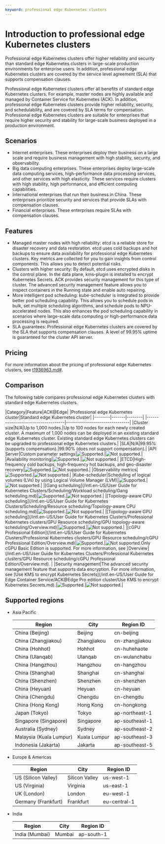 ```yaml
---
keyword: professional edge Kubernetes clusters
---
```


# Introduction to professional edge Kubernetes clusters

Professional edge Kubernetes clusters offer higher reliability and security than standard edge Kubernetes clusters in large-scale production environments for enterprise users. In addition, professional edge Kubernetes clusters are covered by the service level agreement \(SLA\) that supports compensation clauses.

Professional edge Kubernetes clusters offer all benefits of standard edge Kubernetes clusters. For example, master nodes are highly available and managed by Container Service for Kubernetes \(ACK\). In addition, professional edge Kubernetes clusters provide higher reliability, security, and schedulability, and are covered by SLA terms for compensation. Professional edge Kubernetes clusters are suitable for enterprises that require higher security and stability for large-scale business deployed in a production environment.

## Scenarios

-   Internet enterprises. These enterprises deploy their business on a large scale and require business management with high stability, security, and observability.
-   Big data computing enterprises. These enterprises deploy large-scale data computing services, high-performance data processing services, and other services with high elasticity. These services require clusters with high stability, high performance, and efficient computing capabilities.
-   International enterprises that run their business in China. These enterprises prioritize security and services that provide SLAs with compensation clauses.
-   Financial enterprises. These enterprises require SLAs with compensation clauses.

## Features

-   Managed master nodes with high reliability: etcd is a reliable store for disaster recovery and data restoration. etcd uses cold backups and hot backups to ensure data availability for professional edge Kubernetes clusters. Key metrics are collected for you to gain insights from control components. This allows you to detect potential risks.
-   Clusters with higher security: By default, etcd uses encrypted disks in the control plane. In the data plane, kms-plugin is installed to encrypt Kubernetes Secrets. ACK provides security management for this type of cluster. The advanced security management feature allows you to inspect containers in the Running state and enable auto repairing.
-   More intelligent pod scheduling: kube-scheduler is integrated to provide better pod scheduling capability. This allows you to schedule pods in bulk, set multiple scheduling algorithms, and schedule pods to NPU-accelerated nodes. This also enhances the pod scheduling capability in scenarios where large-scale data computing or high-performance data processing is required.
-   SLA guarantees: Professional edge Kubernetes clusters are covered by the SLA that supports compensation clauses. A level of 99.95% uptime is guaranteed for the cluster API server.

## Pricing

For more information about the pricing of professional edge Kubernetes clusters, see [t1936963.md\#]().

## Comparison

The following table compares professional edge Kubernetes clusters with standard edge Kubernetes clusters.

|Category|Feature|ACK@Edge|
|Professional edge Kubernetes cluster|Standard edge Kubernetes cluster|
|--------|-------|--------|
|------------------------------------|--------------------------------|
|Cluster size|N/A|Up to 1,000 nodes.|Up to 100 nodes for each newly created cluster. A maximum of 1,000 nodes can be deployed in an existing standard edge Kubernetes cluster. Existing standard edge Kubernetes clusters can be upgraded to professional edge Kubernetes clusters.|
|SLA|N/A|99.95% \(supports compensation\).|99.90% \(does not support compensation\).|
|API Server|Custom parameter settings|![Supported.](https://static-aliyun-doc.oss-accelerate.aliyuncs.com/assets/img/en-US/2912887161/p232205.png)|![Not supported.](https://static-aliyun-doc.oss-accelerate.aliyuncs.com/assets/img/en-US/2912887161/p232208.png)|
|Availability monitoring|![Supported.](https://static-aliyun-doc.oss-accelerate.aliyuncs.com/assets/img/en-US/2912887161/p232205.png)|![Not supported.](https://static-aliyun-doc.oss-accelerate.aliyuncs.com/assets/img/en-US/2912887161/p232208.png)|
|ETCD|High-frequency cold backups, high-frequency hot backups, and geo-disaster recovery|![Supported.](https://static-aliyun-doc.oss-accelerate.aliyuncs.com/assets/img/en-US/2912887161/p232205.png)|![Not supported.](https://static-aliyun-doc.oss-accelerate.aliyuncs.com/assets/img/en-US/2912887161/p232208.png)|
|Observability metrics|![Supported.](https://static-aliyun-doc.oss-accelerate.aliyuncs.com/assets/img/en-US/2912887161/p232205.png)|![Not supported.](https://static-aliyun-doc.oss-accelerate.aliyuncs.com/assets/img/en-US/2912887161/p232208.png)|
|Kube-scheduler|Scheduling of logical volumes \(LVs\) by using Logical Volume Manager \(LVM\)|![Supported.](https://static-aliyun-doc.oss-accelerate.aliyuncs.com/assets/img/en-US/2912887161/p232205.png)|![Not supported.](https://static-aliyun-doc.oss-accelerate.aliyuncs.com/assets/img/en-US/2912887161/p232208.png)|
|[Gang scheduling](/intl.en-US/User Guide for Kubernetes Clusters/Scheduling/Workload scheduling/Gang scheduling.md)|![Supported.](https://static-aliyun-doc.oss-accelerate.aliyuncs.com/assets/img/en-US/2912887161/p232205.png)|![Not supported.](https://static-aliyun-doc.oss-accelerate.aliyuncs.com/assets/img/en-US/2912887161/p232208.png)|
|[Topology-aware CPU scheduling](/intl.en-US/User Guide for Kubernetes Clusters/Scheduling/Resource scheduling/Topology-aware CPU scheduling.md)|![Supported.](https://static-aliyun-doc.oss-accelerate.aliyuncs.com/assets/img/en-US/2912887161/p232205.png)|![Not supported.](https://static-aliyun-doc.oss-accelerate.aliyuncs.com/assets/img/en-US/2912887161/p232208.png)|
|[Topology-aware GPU scheduling](/intl.en-US/User Guide for Kubernetes Clusters/Professional Kubernetes clusters/GPU Resource scheduling/GPU topology-aware scheduling/Overview.md)|![Supported.](https://static-aliyun-doc.oss-accelerate.aliyuncs.com/assets/img/en-US/2912887161/p232205.png)|![Not supported.](https://static-aliyun-doc.oss-accelerate.aliyuncs.com/assets/img/en-US/2912887161/p232208.png)|
|[cGPU Professional Edition](/intl.en-US/User Guide for Kubernetes Clusters/Professional Kubernetes clusters/GPU Resource scheduling/cGPU Professional Edition/Overview.md)|![Supported.](https://static-aliyun-doc.oss-accelerate.aliyuncs.com/assets/img/en-US/2912887161/p232205.png)|![Not supported.](https://static-aliyun-doc.oss-accelerate.aliyuncs.com/assets/img/en-US/2912887161/p232208.png)Only cGPU Basic Edition is supported. For more information, see [Overview](/intl.en-US/User Guide for Kubernetes Clusters/Professional Kubernetes clusters/GPU Resource scheduling/cGPU Professional Edition/Overview.md). |
|Security management|The advanced security management feature that supports data encryption. For more information, see [Use KMS to encrypt Kubernetes Secrets](/intl.en-US/User Guide for Edge Container Service/ACK@Edge Pro edition cluster/Use KMS to encrypt Kubernetes Secrets.md).|![Supported.](https://static-aliyun-doc.oss-accelerate.aliyuncs.com/assets/img/en-US/2912887161/p232205.png)|![Not supported.](https://static-aliyun-doc.oss-accelerate.aliyuncs.com/assets/img/en-US/2912887161/p232208.png)|

## Supported regions

-   Asia Pacific

    |Region|City|Region ID|
    |------|----|---------|
    |China \(Beijing\)|Beijing|cn-beijing|
    |China \(Zhangjiakou\)|Zhangjiakou|cn-zhangjiakou|
    |China \(Hohhot\)|Hohhot|cn-huhehaote|
    |China \(Ulanqab\)|Ulanqab|cn-wulanchabu|
    |China \(Hangzhou\)|Hangzhou|cn-hangzhou|
    |China \(Shanghai\)|Shanghai|cn-shanghai|
    |China \(Shenzhen\)|Shenzhen|cn-shenzhen|
    |China \(Heyuan\)|Heyuan|cn-heyuan|
    |China \(Chengdu\)|Chengdu|cn-chengdu|
    |China \(Hong Kong\)|Hong Kong|cn-hongkong|
    |Japan \(Tokyo\)|Tokyo|ap-northeast-1|
    |Singapore \(Singapore\)|Singapore|ap-southeast-1|
    |Australia \(Sydney\)|Sydney|ap-southeast-2|
    |Malaysia \(Kuala Lumpur\)|Kuala Lumpur|ap-southeast-3|
    |Indonesia \(Jakarta\)|Jakarta|ap-southeast-5|

-   Europe & Americas

    |Region|City|Region ID|
    |------|----|---------|
    |US \(Silicon Valley\)|Silicon Valley|us-west-1|
    |US \(Virginia\)|Virginia|us-east-1|
    |UK \(London\)|London|eu-west-1|
    |Germany \(Frankfurt\)|Frankfurt|eu-central-1|

-   India

    |Region|City|Region ID|
    |------|----|---------|
    |India \(Mumbai\)|Mumbai|ap-south-1|


